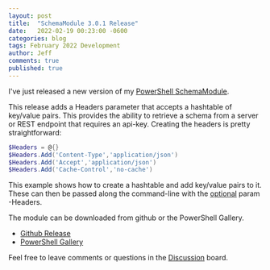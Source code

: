 ```yaml
---
layout: post
title:  "SchemaModule 3.0.1 Release"
date:   2022-02-19 00:23:00 -0600
categories: blog
tags: February 2022 Development
author: Jeff
comments: true
published: true
---
```

I've just released a new version of my [PowerShell SchemaModule](https://github.com/SchemaModule/PowerShell/releases/tag/v3.0.1).

This release adds a Headers parameter that accepts a hashtable of key/value pairs. This provides the ability to retrieve a schema from a server or REST endpoint that requires an api-key. Creating the headers is pretty straightforward:

```powershell
$Headers = @{}
$Headers.Add('Content-Type','application/json')
$Headers.Add('Accept','application/json')
$Headers.Add('Cache-Control','no-cache')
```

This example shows how to create a hashtable and add key/value pairs to it. These can then be passed along the command-line with the [optional](https://github.com/SchemaModule/PowerShell/blob/master/docs/Get-SchemaDocument.md#-headers) param -Headers.

The module can be downloaded from github or the PowerShell Gallery.

* [Github Release](https://github.com/SchemaModule/PowerShell/releases/tag/v3.0.1)
* [PowerShell Gallery](https://www.powershellgallery.com/packages/schema/3.0.1)

Feel free to leave comments or questions in the [Discussion](https://github.com/SchemaModule/PowerShell/discussions/47) board.
